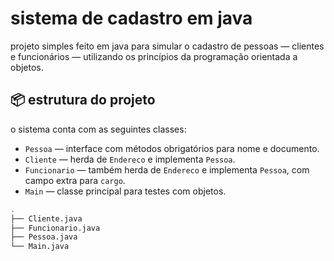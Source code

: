 # sistema de cadastro em java

projeto simples feito em java para simular o cadastro de pessoas — clientes e funcionários — utilizando os princípios da programação orientada a objetos.

## 📦 estrutura do projeto

o sistema conta com as seguintes classes:

- `Pessoa` — interface com métodos obrigatórios para nome e documento.
- `Cliente` — herda de `Endereco` e implementa `Pessoa`.
- `Funcionario` — também herda de `Endereco` e implementa `Pessoa`, com campo extra para `cargo`.
- `Main` — classe principal para testes com objetos.

```bash
.
├── Cliente.java
├── Funcionario.java
├── Pessoa.java
└── Main.java
